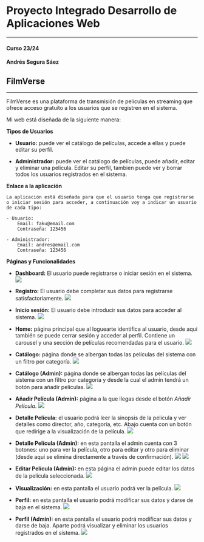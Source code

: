 # Proyecto Integrado Desarrollo de Aplicaciones Web
---
#### Curso 23/24

#### Andrés Segura Sáez

## FilmVerse
---
FilmVerse es una plataforma de transmisión de películas en streaming que ofrece acceso gratuito a los usuarios que se registren en el sistema.

Mi web está diseñada de la siguiente manera:

**Tipos de Usuarios**
- **Usuario:** puede ver el catálogo de películas, accede a ellas y puede editar su perfil.

- **Administrador:** puede ver el catálogo de películas, puede añadir, editar y eliminar una película. Editar su perfil, tambien puede ver y borrar todos los usuarios registrados en el sistema.

**Enlace a la aplicación**

    La aplicación está diseñada para que el usuario tenga que registrarse
    o iniciar sesión para acceder, a continuación voy a indicar un usuario de cada tipo:

    - Usuario:
        Email: faku@email.com
        Contraseña: 123456

    - Administrador:
        Email: andres@email.com
        Contraseña: 123456

**Páginas y Funcionalidades**

- **Dashboard:** El usuario puede registrarse o iniciar sesión en el sistema.
![](docs/img/dashboard.png)

- **Registro:** El usuario debe completar sus datos para registrarse satisfactoriamente.
![](docs/img/register.png)

- **Inicio sesión:** El usuario debe introducir sus datos para acceder al sistema.
![](docs/img/login.png)

- **Home:** página principal que al loguearte identifica al usuario, desde aquí también se puede cerrar sesión y acceder al perfil. Contiene un carousel y una sección de películas recomendadas para el usuario.
![](docs/img/home.png)

- **Catálogo:** página donde se albergan todas las películas del sistema con un filtro por categoría.
![](docs/img/catalog.png)

- **Catálogo (Admin):** página donde se albergan todas las películas del sistema con un filtro por categoría y desde la cual el admin tendrá un botón para añadir películas.
![](docs/img/catalog-admin.png) 

- **Añadir Película (Admin):** página a la que llegas desde el botón *Añadir Película*.
![](docs/img/add.png)

- **Detalle Película:** el usuario podrá leer la sinopsis de la película y ver detalles como director, año, categoría, etc. Abajo cuenta con un botón que redirige a la visualización de la película.
![](docs/img/detail-film.png)

- **Detalle Película (Admin):** en esta pantalla el admin cuenta con 3 botones: uno para ver la película, otro para editar y otro para eliminar (desde aquí se elimina directamente a través de confirmación).
![](docs/img/detail-film-admin.png)
![](docs/img/delete.png)

- **Editar Película (Admin):** en esta página el admin puede editar los datos de la película seleccionada.
![](docs/img/edit.png)

- **Visualización:** en esta pantalla el usuario podrá ver la película.
![](docs/img/visualization.png)

- **Perfil:** en esta pantalla el usuario podrá modificar sus datos y darse de baja en el sistema.
![](docs/img/profile.png)

- **Perfil (Admin):** en esta pantalla el usuario podrá modificar sus datos y darse de baja. Aparte podrá visualizar y eliminar los usuarios registrados en el sistema.
![](docs/img/profile-admin.png)